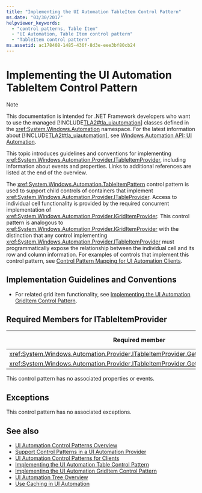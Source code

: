 ```yaml
---
title: "Implementing the UI Automation TableItem Control Pattern"
ms.date: "03/30/2017"
helpviewer_keywords: 
  - "control patterns, Table Item"
  - "UI Automation, Table Item control pattern"
  - "TableItem control pattern"
ms.assetid: ac178408-1485-436f-8d3e-eee3bf80cb24
---
```

# Implementing the UI Automation TableItem Control Pattern
> [!NOTE]
>  This documentation is intended for .NET Framework developers who want to use the managed [!INCLUDE[TLA2#tla_uiautomation](../../../includes/tla2sharptla-uiautomation-md.md)] classes defined in the <xref:System.Windows.Automation> namespace. For the latest information about [!INCLUDE[TLA2#tla_uiautomation](../../../includes/tla2sharptla-uiautomation-md.md)], see [Windows Automation API: UI Automation](https://go.microsoft.com/fwlink/?LinkID=156746).  
  
 This topic introduces guidelines and conventions for implementing <xref:System.Windows.Automation.Provider.ITableItemProvider>, including information about events and properties. Links to additional references are listed at the end of the overview.  
  
 The <xref:System.Windows.Automation.TableItemPattern> control pattern is used to support child controls of containers that implement <xref:System.Windows.Automation.Provider.ITableProvider>. Access to individual cell functionality is provided by the required concurrent implementation of <xref:System.Windows.Automation.Provider.IGridItemProvider>. This control pattern is analogous to <xref:System.Windows.Automation.Provider.IGridItemProvider> with the distinction that any control implementing <xref:System.Windows.Automation.Provider.ITableItemProvider> must programmatically expose the relationship between the individual cell and its row and column information. For examples of controls that implement this control pattern, see [Control Pattern Mapping for UI Automation Clients](../../../docs/framework/ui-automation/control-pattern-mapping-for-ui-automation-clients.md).  
  
<a name="Implementation_Guidelines_and_Conventions"></a>   
## Implementation Guidelines and Conventions  
  
-   For related grid item functionality, see [Implementing the UI Automation GridItem Control Pattern](../../../docs/framework/ui-automation/implementing-the-ui-automation-griditem-control-pattern.md).  
  
<a name="Required_Members_for_ITableItemProvider"></a>   
## Required Members for ITableItemProvider  
  
|Required member|Member type|Notes|  
|---------------------|-----------------|-----------|  
|<xref:System.Windows.Automation.Provider.ITableItemProvider.GetColumnHeaderItems%2A>|Method|None|  
|<xref:System.Windows.Automation.Provider.ITableItemProvider.GetRowHeaderItems%2A>|Method|None|  
  
 This control pattern has no associated properties or events.  
  
<a name="Exceptions"></a>   
## Exceptions  
 This control pattern has no associated exceptions.  
  
## See also
- [UI Automation Control Patterns Overview](../../../docs/framework/ui-automation/ui-automation-control-patterns-overview.md)
- [Support Control Patterns in a UI Automation Provider](../../../docs/framework/ui-automation/support-control-patterns-in-a-ui-automation-provider.md)
- [UI Automation Control Patterns for Clients](../../../docs/framework/ui-automation/ui-automation-control-patterns-for-clients.md)
- [Implementing the UI Automation Table Control Pattern](../../../docs/framework/ui-automation/implementing-the-ui-automation-table-control-pattern.md)
- [Implementing the UI Automation GridItem Control Pattern](../../../docs/framework/ui-automation/implementing-the-ui-automation-griditem-control-pattern.md)
- [UI Automation Tree Overview](../../../docs/framework/ui-automation/ui-automation-tree-overview.md)
- [Use Caching in UI Automation](../../../docs/framework/ui-automation/use-caching-in-ui-automation.md)

